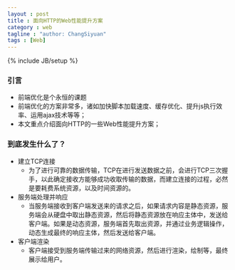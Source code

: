 ```yaml
---
layout : post
title : 面向HTTP的Web性能提升方案
category : web
tagline : "author: ChangSiyuan"
tags : [Web]
---
```

{% include JB/setup %}

### 引言
- 前端优化是个永恒的课题
- 前端优化的方案非常多，诸如加快脚本加载速度、缓存优化、提升js执行效率、运用ajax技术等等；
- 本文重点介绍面向HTTP的一些Web性能提升方案；

### 到底发生什么了？
- 建立TCP连接
  - 为了进行可靠的数据传输，TCP在进行发送数据之前，会进行TCP三次握手，以此确定接收方能够成功收取传输的数据，而建立连接的过程，必然是要耗费系统资源，以及时间资源的。
- 服务端处理并响应
  - 当服务端接收到客户端发送来的请求之后，如果请求内容是静态资源，服务端会从硬盘中取出静态资源，然后将静态资源放在响应主体中，发送给客户端。如果是动态资源，服务端首先取出资源，并通过业务逻辑操作，动态生成最终的响应主体，然后发送给客户端。
- 客户端渲染
  - 客户端接受到服务端传输过来的网络资源，然后进行渲染，绘制等，最终展示给用户。
